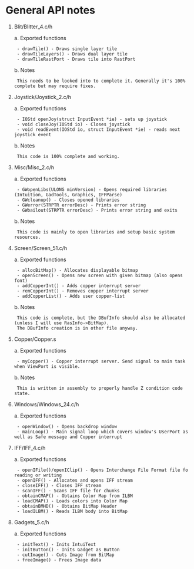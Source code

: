 # General API notes

1. Blit/Blitter_4.c/h

	a. Exported functions

		- drawTile() - Draws single layer tile	
		- drawTileLayers() - Draws dual layer tile
		- drawTileRastPort - Draws tile into RastPort

	b. Notes

		This needs to be looked into to complete it. Generally it's 100% complete but may require fixes.

2. Joystick/Joystick_2.c/h

	a. Exported functions

		- IOStd openJoy(struct InputEvent *ie) - sets up joystick
		- void closeJoy(IOStd io) - Closes joystick
		- void readEvent(IOStd io, struct InputEvent *ie) - reads next joystick event

	b. Notes

		This code is 100% complete and working.

3. Misc/Misc_2.c/h

	a. Exported functions

		- GWopenLibs(ULONG minVersion) - Opens required libraries (Intuition, GadTools, Graphics, IFFParse)
		- GWcleanup() - Closes opened libraries
		- GWerror(STRPTR errorDesc) - Prints error string
		- GWbailout(STRPTR errorDesc) - Prints error string and exits

	b. Notes

		This code is mainly to open libraries and setup basic system resources.

4. Screen/Screen_51.c/h

	a. Exported functions
	
		- allocBitMap() - Allocates displayable bitmap
		- openScreen() - Opens new screen with given bitmap (also opens font)
		- addCopperInt() - Adds copper interrupt server
		- remCopperInt() - Removes copper interrupt server
		- addCopperList() - Adds user copper-list

	b. Notes
		
		This code is complete, but the DBufInfo should also be allocated (unless I will use RasInfo->BitMap).
		The DBufInfo creation is in other file anyway.

5. Copper/Copper.s

	a. Exported functions
	
		- myCopper() - Copper interrupt server. Send signal to main task when ViewPort is visible.
		
	b. Notes
	
		This is written in assembly to properly handle Z condition code state.

6. Windows/Windows_24.c/h

	a. Exported functions
	
		- openWindow() - Opens backdrop window
		- mainLoop() - Main signal loop which covers window's UserPort as well as Safe message and Copper interrupt

7. IFF/IFF_4.c/h

	a. Exported functions
	
		- openIFile()/openIClip() - Opens Interchange File Format file fo reading or writing
		- openIFF() - Allocates and opens IFF stream
		- closeIFF() - Closes IFF stream
		- scanIFF() - Scans IFF file for chunks
		- obtainCMAP() - Obtains Color Map from ILBM
		- loadCMAP() - Loads colors into Color Map
		- obtainBMHD() - Obtains BitMap Header
		- loadILBM() - Reads ILBM body into BitMap

8. Gadgets_5.c/h

	a. Exported functions
	
		- initText() - Inits IntuiText
		- initButton() - Inits Gadget as Button
		- cutImage() - Cuts Image from BitMap
		- freeImage() - Frees Image data
